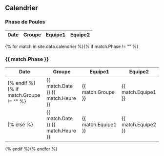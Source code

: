 ## Calendrier

### Phase de Poules

| Date | Groupe | Equipe1 | Equipe2 |
| ---- | ------ | ------- | ------- |
{% for match in site.data.calendrier %}{% if match.Phase != "" %}
### {{ match.Phase }}

| Date | Groupe | Equipe1 | Equipe2 |
| ---- | ------ | ------- | ------- |
{% endif %}{% if match.Groupe != "" %}|{{ match.Date }} {{ match.Heure }} | {{ match.Groupe }}| {{ match.Equipe1 }} | {{ match.Equipe2 }} |
{% else %}|{{ match.Date }} {{ match.Heure }} | {{ match.Equipe1 }} | {{ match.Equipe2 }} |
{% endif %}{% endfor %}
